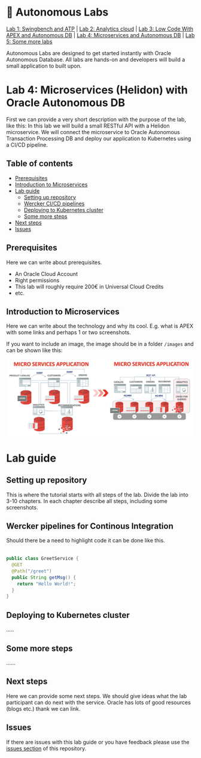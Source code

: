 # 🚀 Autonomous Labs
[Lab 1: Swingbench and ATP](www.example.com) | [Lab 2: Analytics cloud](www.example.com) | [Lab 3: Low Code With APEX and Autonomous DB](www.example.com) | [Lab 4: Microservices and Autonomous DB](www.example.com) | [Lab 5: Some more labs](www.example.com)

Autonomous Labs are designed to get started instantly with Oracle Autonomous Database. All labs are hands-on and developers will build a small application to built upon.

# Lab 4: Microservices (Helidon) with Oracle Autonomous DB

First we can provide a very short description with the purpose of the lab, like this: In this lab we will build a small RESTful API with a Helidon microservice. We will connect the microservice to Oracle Autonomous Transaction Processing DB and deploy our application to Kubernetes using a CI/CD pipeline.

## Table of contents

* [Prerequisites](#prerequisites)
* [Introduction to Microservices](#introduction-to-microservices)
* [Lab guide](#lab-guide)
   * [Setting up repository](#setting-up-repository)
   * [Wercker CI/CD pipelines](#wercker-pipelines-for-continous-integration)
   * [Deploying to Kubernetes cluster](#deploying-to-kubernetes-cluster)
   * [Some more steps](#some-more-steps)
* [Next steps](#next-steps)
* [Issues](#issues)


## Prerequisites

Here we can write about prerequisites.

- An Oracle Cloud Account
- Right permissions
- This lab will roughly require 200€ in Universal Cloud Credits
- etc.

## Introduction to Microservices

Here we can write about the technology and why its cool. E.g. what is APEX with some links and perhaps 1 or two screenshots. 

If you want to include an image, the image should be in a folder `/images` and can be shown like this:

![Oracle DB with Microservices](/images/oracle-db-microservices.png)

# Lab guide

## Setting up repository

This is where the tutorial starts with all steps of the lab. Divide the lab into 3-10 chapters. In each chapter describe all steps, including some screenshots.

## Wercker pipelines for Continous Integration

Should there be a need to highlight code it can be done like this.

```java

public class GreetService {
  @GET
  @Path("/greet")
  public String getMsg() {
    return "Hello World!";
  }
}

```

## Deploying to Kubernetes cluster

.....

## Some more steps

......

## Next steps

Here we can provide some next steps. We should give ideas what the lab participant can do next with the service. Oracle has lots of good resources (blogs etc.) thank we can link. 

## Issues

If there are issues with this lab guide or you have feedback please use the [issues section](https://github.com/m1nka/autonomous-labs-template/issues) of this repository.




